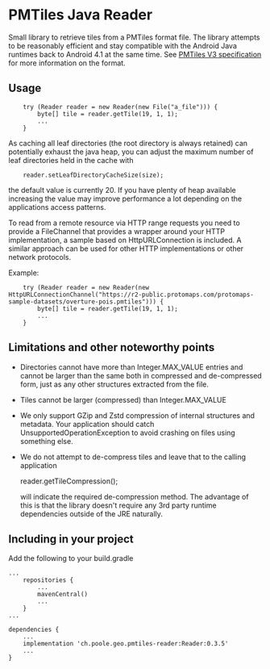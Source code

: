 
# PMTiles Java Reader

Small library to retrieve tiles from a PMTiles format file. The library attempts to be reasonably efficient and stay compatible with the Android Java runtimes back to Android 4.1 at the same time.
See [PMTiles V3 specification](https://github.com/protomaps/PMTiles/blob/main/spec/v3/spec.md) for more information on the format.


## Usage

        try (Reader reader = new Reader(new File("a_file"))) {
            byte[] tile = reader.getTile(19, 1, 1);
            ...  
        }
    
As caching all leaf directories (the root directory is always retained) can potentially exhaust the java heap, you can adjust the maximum number of leaf directories held in the cache with

        reader.setLeafDirectoryCacheSize(size);
    
the default value is currently 20. If you have plenty of heap available increasing the value may improve performance a lot depending on the applications access patterns.

To read from a remote resource via HTTP range requests you need to provide a FileChannel that provides a wrapper around your HTTP implementation, a sample based on HttpURLConnection is included. A similar approach can be used for other HTTP implementations or other network protocols.

Example:

        try (Reader reader = new Reader(new HttpURLConnectionChannel("https://r2-public.protomaps.com/protomaps-sample-datasets/overture-pois.pmtiles"))) {
            byte[] tile = reader.getTile(19, 1, 1);
            ...  
        }

## Limitations and other noteworthy points

- Directories cannot have more than Integer.MAX_VALUE entries and cannot be larger than the same both in compressed and de-compressed form, just as any other structures extracted from the file. 
- Tiles cannot be larger (compressed) than Integer.MAX_VALUE
- We only support GZip and Zstd compression of internal structures and metadata. Your application should catch UnsupportedOperationException to avoid crashing on files using something else. 
- We do not attempt to de-compress tiles and leave that to the calling application
    
    reader.getTileCompression();
  
  will indicate the required de-compression method. The advantage of this is that the library doesn't require any 3rd party runtime dependencies outside of the JRE naturally.

    
## Including in your project

Add the following to your build.gradle

	...
	    repositories {
	        ...   
	        mavenCentral()
	        ...              
	    }
	...
	
	dependencies {
	    ...
	    implementation 'ch.poole.geo.pmtiles-reader:Reader:0.3.5'
	    ...
	}
